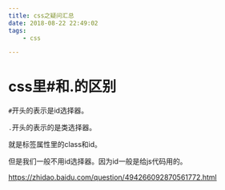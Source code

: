 ```yaml
---
title: css之疑问汇总
date: 2018-08-22 22:49:02
tags:
	- css

---
```




# css里#和.的区别

`#`开头的表示是id选择器。

`.`开头的表示的是类选择器。

就是标签属性里的class和id。

但是我们一般不用id选择器。因为id一般是给js代码用的。

https://zhidao.baidu.com/question/494266092870561772.html







````


````

